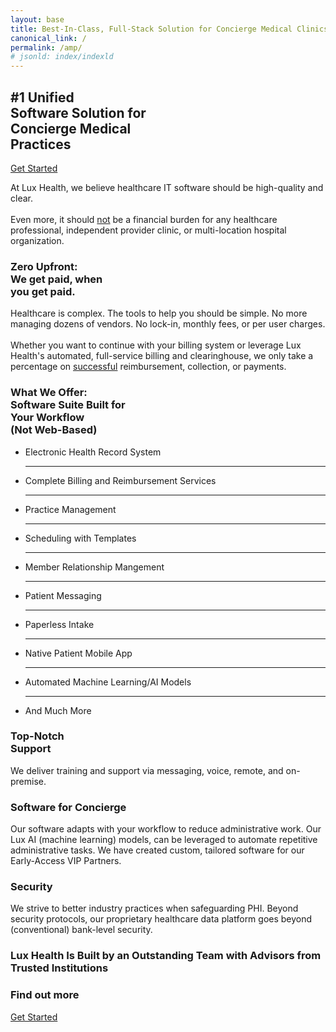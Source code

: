 ```yaml
---
layout: base
title: Best-In-Class, Full-Stack Solution for Concierge Medical Clinics
canonical_link: /
permalink: /amp/
# jsonld: index/indexld
---
```


<main class="constrain-to-1760">
  <section class="hero-banner">
    <a href="/" class="logo-link">
      <amp-img src="{{ site.url }}/assets/img/logos/Lux-Health-logo.webp" width="155px" height="119px" alt="Lux Health logo"></amp-img>
    </a>
    <div>
      <div class="hero-content">
        <h1>#1 Unified <br />Software Solution for  <br />Concierge Medical <br />Practices</h1>
        <a href="https://vip.luxhealth.com/intake" class="rounded-blue-button">Get Started</a>
        <p>
          At Lux Health, we believe healthcare IT software should be high-quality and clear.
          <br /><br />
          Even more, it should <u>not</u> be a financial burden for any healthcare professional, independent provider clinic, or multi-location hospital organization.
        </p>
      </div>
    </div>
  </section>

  <section class="left-anchored-section">
    <div class="img-container">
      <amp-img src="{{ site.url }}/assets/img/stethoscope-with-heart.webp" alt="Lux Health helps you focus on care and healing." width="650px" height="730px" layout="responsive"></amp-img>
    </div>
    <div class="section-content">
      <amp-img width="61px" height="47px" src="{{ site.url }}/assets/img/Lux-Health-heart.webp" alt="Lux Health wants to de-risk your practice."></amp-img>
      <h3>Zero Upfront: <br />We get paid, when <br />you get paid.</h3>
      <p>
        Healthcare is complex.  The tools to help you should be simple.  No more managing dozens of vendors.  No lock-in, monthly fees, or per user charges.
        <br /><br />
        Whether you want to continue with your billing system or leverage Lux Health's automated, full-service billing and clearinghouse, we only take a percentage on <u>successful</u> reimbursement, collection, or payments.
      </p>
    </div>
  </section>

  <section class="centered-section">
    <div class="centered-section-image">
      <amp-img src="{{ site.url }}/assets/img/physician-caring-for-patient.webp" alt="Lux Health helps you focus on care and healing." width="528px" height="521px" layout="responsive"></amp-img>
    </div>
    <div class="centered-section-content">
      <amp-img width="61px" height="47px" src="{{ site.url }}/assets/img/Lux-Health-heart.webp" alt="Lux Health cares"></amp-img>
      <h3>What We Offer: <br />Software Suite Built for <br />Your Workflow <br />(Not Web-Based)</h3>
      <ul class="features-list">
        <li>Electronic Health Record System</li>
        <hr />
        <li>Complete Billing and Reimbursement Services</li>
        <hr />
        <li>Practice Management</li>
        <hr />
        <li>Scheduling with Templates</li>
        <hr />
        <li>Member Relationship Mangement</li>
        <hr />
        <li>Patient Messaging</li>
        <hr />
        <li>Paperless Intake</li>
        <hr />
        <li>Native Patient Mobile App</li>
        <hr />
        <li>Automated Machine Learning/AI Models</li>
        <hr />
        <li>And Much More</li>
      </ul>
    </div>
  </section>

  <section class="centered-section">
    <amp-img width="1000px" height="570px" srcset="{{ site.url }}/assets/img/Lux-Health-apps-on-all-devices.webp 1000w, {{ site.url }}/assets/img/Lux-Health-apps-on-all-devices-800px.webp 800w, {{ site.url }}/assets/img/Lux-Health-apps-on-all-devices-600px.webp 600w, {{ site.url }}/assets/img/Lux-Health-apps-on-all-devices-400px.webp 400w" src="{{ site.url }}/assets/img/Lux-Health-apps-on-all-devices.webp" alt="Lux Health apps were made to run on all devices" class="centered-image" layout="responsive"></amp-img>
  </section>

  <section class="three-part-section">
    <div class="three-section">
      <amp-img width="61px" height="47px" src="{{ site.url }}/assets/img/Lux-Health-heart.webp" alt="Lux Health cares"></amp-img>
      <h3>Top-Notch <br />Support</h3>
      <p>We deliver training and support via messaging, voice, remote, and on-premise.</p>
    </div>
    <div class="three-section">
      <amp-img width="61px" height="47px" src="{{ site.url }}/assets/img/Lux-Health-heart.webp" alt="Lux Health cares"></amp-img>
      <h3>Software for Concierge</h3>
      <p>Our software adapts with your workflow to reduce administrative work.  Our Lux AI (machine learning) models, can be leveraged to automate repetitive administrative tasks.  We have created custom, tailored software for our Early-Access VIP Partners.</p>
    </div>
    <div class="three-section">
      <amp-img width="61px" height="47px" src="{{ site.url }}/assets/img/Lux-Health-heart.webp" alt="Lux Health cares"></amp-img>
      <h3>Security</h3>
      <p>We strive to better industry practices when safeguarding PHI.  Beyond security protocols, our proprietary healthcare data platform goes beyond (conventional) bank-level security.</p>
    </div>
  </section>

</main>

<section class="slideshow-container">
    <h3>Lux Health Is Built by an Outstanding Team with Advisors from Trusted Institutions</h3>
    <div class="slideshow">
        <div class="slide-track">
            <figure class="slide">
                <amp-img height="100px" width="132px" src="{{ site.url }}/assets/img/logos/dartmouth-white-logo.webp" alt="Dartmouth Logo"></amp-img>
            </figure>
            <figure class="slide">
                <amp-img height="90px" width="212px" src="{{ site.url }}/assets/img/logos/nyu-langone-health-white-logo.webp" alt="NYU Langone Logo"></amp-img>
            </figure>
            <figure class="slide">
                <amp-img height="80px" width="192px" src="{{ site.url }}/assets/img/logos/stanford-health-care-white-logo.webp" alt="Stanford Health Care Logo"></amp-img>
            </figure>
            <figure class="slide">
                <amp-img height="70px" width="280px" src="{{ site.url }}/assets/img/logos/harvard-white-logo.webp" alt="Harvard Logo"></amp-img>
            </figure>
            <figure class="slide">
                <amp-img height="70px" width="215px" src="{{ site.url }}/assets/img/logos/usc-white-logo.webp" alt="USC Logo"></amp-img>
            </figure>
            <figure class="slide">
                <amp-img src="{{ site.url }}/assets/img/logos/case-western-white-logo.webp" width="250px" height="40.7px" alt="Case Western Logo"></amp-img>
            </figure>
            <figure class="slide">
                <amp-img height="100px" width="132px" src="{{ site.url }}/assets/img/logos/dartmouth-white-logo.webp" alt="Dartmouth Logo"></amp-img>
            </figure>
            <figure class="slide">
                <amp-img height="90px" width="212px" src="{{ site.url }}/assets/img/logos/nyu-langone-health-white-logo.webp" alt="NYU Logo"></amp-img>
            </figure>
            <figure class="slide">
                <amp-img height="80px" width="192px" src="{{ site.url }}/assets/img/logos/stanford-health-care-white-logo.webp" alt="SHC Logo"></amp-img>
            </figure>
            <figure class="slide">
                <amp-img height="70px" width="280px" src="{{ site.url }}/assets/img/logos/harvard-white-logo.webp" alt="Harvard Logo"></amp-img>
            </figure>
            <figure class="slide">
                <amp-img height="70px" width="215px" src="{{ site.url }}/assets/img/logos/usc-white-logo.webp" alt="USC Logo"></amp-img>
            </figure>
            <figure class="slide">
                <amp-img src="{{ site.url }}/assets/img/logos/case-western-white-logo.webp" width="250px" height="40.7px" alt="Case Logo"></amp-img>
            </figure>
        </div>
    </div>
</section>

<section class="footer-section">
  <div class="footer-content">
    <h3>Find out more</h3>
    <a href="https://vip.luxhealth.com/intake" class="rounded-blue-button">Get Started</a>
  </div>
</section>
